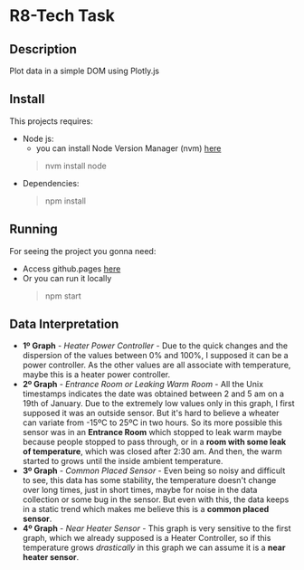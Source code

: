 # R8-Tech Task
## Description
Plot data in a simple DOM using Plotly.js

## Install
  This projects requires:
   - Node js:
     - you can install Node Version Manager (nvm) [here](https://github.com/nvm-sh/nvm)
     > nvm install node
   - Dependencies:
     >npm install
  
## Running
For seeing the project you gonna need:
 - Access github.pages [here](https://marcosdefina.github.io/r8-tech-task)
 - Or you can run it locally
   >npm start

## Data Interpretation

  - **1º Graph** - *Heater Power Controller* - Due to the quick changes and the dispersion of the values between 0% and 100%, I supposed it can be a power controller.
  As the other values are all associate with temperature, maybe this is a heater power controller.
  - **2º Graph** - *Entrance Room or Leaking Warm Room* - All the Unix timestamps indicates the date was obtained between 2 and 5 am on a 19th of January. Due to the extremely low values only in this graph, I first supposed it was an outside sensor. But it's hard to believe a wheater can variate from -15ºC to 25ºC in two hours. So its more possible this sensor was in an **Entrance Room** which stopped to leak warm maybe because people stopped to pass through, or in a **room with some leak of temperature**, which was closed after 2:30 am. And then, the warm started to grows until the inside ambient temperature.
  - **3º Graph** - *Common Placed Sensor* - Even being so noisy and difficult to see, this data has some stability, the temperature doesn't change over long times, just in short times, maybe for noise in the data collection or some bug in the sensor. But even with this, the data keeps in a static trend which makes me believe this is a **common placed sensor**.
  -  **4º Graph** - *Near Heater Sensor* - This graph is very sensitive to the first graph, which we already supposed is a Heater Controller, so if this temperature grows *drastically* in this graph we can assume it is a **near heater sensor**.